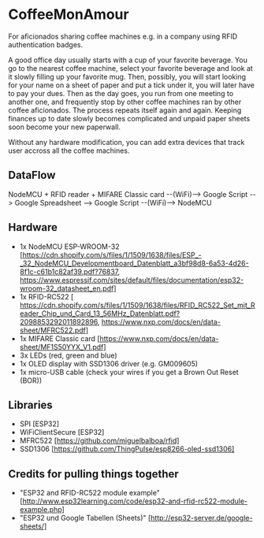 # CoffeeMonAmour

For aficionados sharing coffee machines e.g. in a company using RFID authentication badges.

A good office day usually starts with a cup of your favorite beverage. You go to the nearest coffee machine, select your favorite beverage and look at it slowly filling up your favorite mug. Then, possibly, you will start looking for your name on a sheet of paper and put a tick under it, you will later have to pay your dues. Then as the day goes, you run from one meeting to another one, and frequently stop by other coffee machines ran by other coffee aficionados. The process repeats itself again and again.
Keeping finances up to date slowly becomes complicated and unpaid paper sheets soon become your new paperwall.

Without any hardware modification, you can add extra devices that track user accross all the coffee machines.

## DataFlow
NodeMCU + RFID reader + MIFARE Classic card --(WiFi)--> Google Script --> Google Spreadsheet --> Google Script --(WiFi)--> NodeMCU

## Hardware
* 1x NodeMCU ESP-WROOM-32 [https://cdn.shopify.com/s/files/1/1509/1638/files/ESP_-_32_NodeMCU_Developmentboard_Datenblatt_a3bf98d8-6a53-4d26-8f1c-c61b1c82af39.pdf?76837, https://www.espressif.com/sites/default/files/documentation/esp32-wroom-32_datasheet_en.pdf]
* 1x RFID-RC522 [
https://cdn.shopify.com/s/files/1/1509/1638/files/RFID_RC522_Set_mit_Reader_Chip_und_Card_13_56MHz_Datenblatt.pdf?2098853292011892896, https://www.nxp.com/docs/en/data-sheet/MFRC522.pdf]
* 1x MIFARE Classic card [https://www.nxp.com/docs/en/data-sheet/MF1S50YYX_V1.pdf]
* 3x LEDs (red, green and blue)
* 1x OLED display with SSD1306 driver (e.g. GM009605)
* 1x micro-USB cable (check your wires if you get a Brown Out Reset (BOR))

## Libraries
* SPI [ESP32]
* WiFiClientSecure [ESP32]
* MFRC522 [https://github.com/miguelbalboa/rfid]
* SSD1306 [https://github.com/ThingPulse/esp8266-oled-ssd1306]

## Credits for pulling things together
* "ESP32 and RFID-RC522 module example" [http://www.esp32learning.com/code/esp32-and-rfid-rc522-module-example.php]
* "ESP32 und Google Tabellen (Sheets)" [http://esp32-server.de/google-sheets/]
